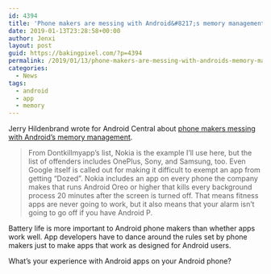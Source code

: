 ```yaml
---
id: 4394
title: 'Phone makers are messing with Android&#8217;s memory management'
date: 2019-01-13T23:28:58+00:00
author: Jenxi
layout: post
guid: https://bakingpixel.com/?p=4394
permalink: /2019/01/13/phone-makers-are-messing-with-androids-memory-management/
categories:
  - News
tags:
  - android
  - app
  - memory
---
```

Jerry Hildenbrand wrote for Android Central about [phone makers messing with Android&#8217;s memory management](https://www.androidcentral.com/phone-makers-are-misusing-androids-memory-management-and-google-isnt-doing-anything).

> From Dontkillmyapp&#8217;s list, Nokia is the example I&#8217;ll use here, but the list of offenders includes OnePlus, Sony, and Samsung, too. Even Google itself is called out for making it difficult to exempt an app from getting &#8220;Dozed&#8221;. Nokia includes an app on every phone the company makes that runs Android Oreo or higher that kills every background process 20 minutes after the screen is turned off. That means fitness apps are never going to work, but it also means that your alarm isn&#8217;t going to go off if you have Android P. 

Battery life is more important to Android phone makers than whether apps work well. App developers have to dance around the rules set by phone makers just to make apps that work as designed for Android users.

What&#8217;s your experience with Android apps on your Android phone?